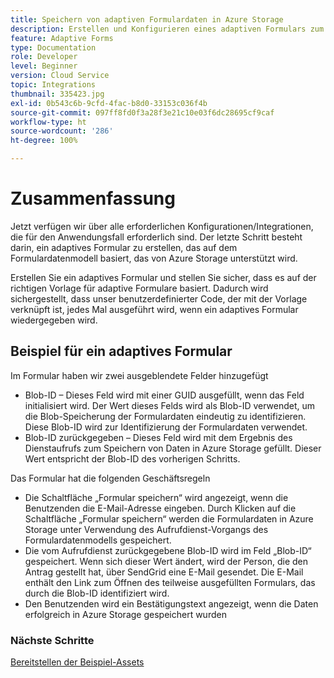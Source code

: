 ```yaml
---
title: Speichern von adaptiven Formulardaten in Azure Storage
description: Erstellen und Konfigurieren eines adaptiven Formulars zum Speichern von Daten in Azure Storage
feature: Adaptive Forms
type: Documentation
role: Developer
level: Beginner
version: Cloud Service
topic: Integrations
thumbnail: 335423.jpg
exl-id: 0b543c6b-9cfd-4fac-b8d0-33153c036f4b
source-git-commit: 097ff8fd0f3a28f3e21c10e03f6dc28695cf9caf
workflow-type: ht
source-wordcount: '286'
ht-degree: 100%

---
```


# Zusammenfassung

Jetzt verfügen wir über alle erforderlichen Konfigurationen/Integrationen, die für den Anwendungsfall erforderlich sind. Der letzte Schritt besteht darin, ein adaptives Formular zu erstellen, das auf dem Formulardatenmodell basiert, das von Azure Storage unterstützt wird.

Erstellen Sie ein adaptives Formular und stellen Sie sicher, dass es auf der richtigen Vorlage für adaptive Formulare basiert. Dadurch wird sichergestellt, dass unser benutzerdefinierter Code, der mit der Vorlage verknüpft ist, jedes Mal ausgeführt wird, wenn ein adaptives Formular wiedergegeben wird.

## Beispiel für ein adaptives Formular

Im Formular haben wir zwei ausgeblendete Felder hinzugefügt

* Blob-ID – Dieses Feld wird mit einer GUID ausgefüllt, wenn das Feld initialisiert wird. Der Wert dieses Felds wird als Blob-ID verwendet, um die Blob-Speicherung der Formulardaten eindeutig zu identifizieren. Diese Blob-ID wird zur Identifizierung der Formulardaten verwendet.
* Blob-ID zurückgegeben – Dieses Feld wird mit dem Ergebnis des Dienstaufrufs zum Speichern von Daten in Azure Storage gefüllt. Dieser Wert entspricht der Blob-ID des vorherigen Schritts.

Das Formular hat die folgenden Geschäftsregeln

* Die Schaltfläche „Formular speichern“ wird angezeigt, wenn die Benutzenden die E-Mail-Adresse eingeben. Durch Klicken auf die Schaltfläche „Formular speichern“ werden die Formulardaten in Azure Storage unter Verwendung des Aufrufdienst-Vorgangs des Formulardatenmodells gespeichert.
* Die vom Aufrufdienst zurückgegebene Blob-ID wird im Feld „Blob-ID“ gespeichert. Wenn sich dieser Wert ändert, wird der Person, die den Antrag gestellt hat, über SendGrid eine E-Mail gesendet. Die E-Mail enthält den Link zum Öffnen des teilweise ausgefüllten Formulars, das durch die Blob-ID identifiziert wird.
* Den Benutzenden wird ein Bestätigungstext angezeigt, wenn die Daten erfolgreich in Azure Storage gespeichert wurden

### Nächste Schritte

[Bereitstellen der Beispiel-Assets](./deploy-sample-assets.md)
